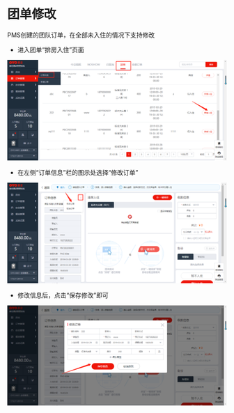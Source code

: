 # 团单修改

PMS创建的团队订单，在全部未入住的情况下支持修改

* 进入团单“排房入住”页面

![](../../../.gitbook/assets/image%20%28530%29.png)

* 在左侧“订单信息”栏的图示处选择“修改订单”

![](../../../.gitbook/assets/image%20%28512%29.png)

* 修改信息后，点击“保存修改”即可

![](../../../.gitbook/assets/image%20%28378%29.png)

